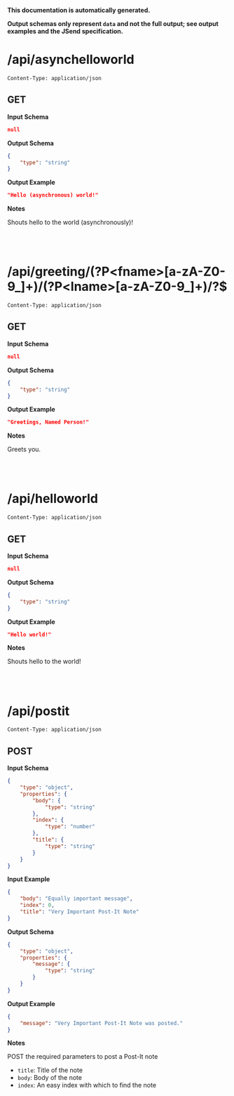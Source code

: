 **This documentation is automatically generated.**

**Output schemas only represent `data` and not the full output; see output examples and the JSend specification.**

# /api/asynchelloworld

    Content-Type: application/json

## GET
**Input Schema**
```json
null
```

**Output Schema**
```json
{
    "type": "string"
}
```

**Output Example**
```json
"Hello (asynchronous) world!"
```


**Notes**

Shouts hello to the world (asynchronously)!



<br>
<br>

# /api/greeting/\(?P\<fname\>\[a\-zA\-Z0\-9\_\]\+\)/\(?P\<lname\>\[a\-zA\-Z0\-9\_\]\+\)/?$

    Content-Type: application/json

## GET
**Input Schema**
```json
null
```

**Output Schema**
```json
{
    "type": "string"
}
```

**Output Example**
```json
"Greetings, Named Person!"
```


**Notes**

Greets you.



<br>
<br>

# /api/helloworld

    Content-Type: application/json

## GET
**Input Schema**
```json
null
```

**Output Schema**
```json
{
    "type": "string"
}
```

**Output Example**
```json
"Hello world!"
```


**Notes**

Shouts hello to the world!



<br>
<br>

# /api/postit

    Content-Type: application/json

## POST
**Input Schema**
```json
{
    "type": "object", 
    "properties": {
        "body": {
            "type": "string"
        }, 
        "index": {
            "type": "number"
        }, 
        "title": {
            "type": "string"
        }
    }
}
```

**Input Example**
```json
{
    "body": "Equally important message", 
    "index": 0, 
    "title": "Very Important Post-It Note"
}
```

**Output Schema**
```json
{
    "type": "object", 
    "properties": {
        "message": {
            "type": "string"
        }
    }
}
```

**Output Example**
```json
{
    "message": "Very Important Post-It Note was posted."
}
```


**Notes**


POST the required parameters to post a Post-It note

* `title`: Title of the note
* `body`: Body of the note
* `index`: An easy index with which to find the note



